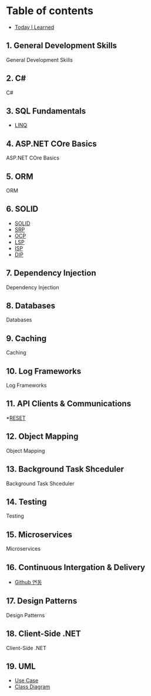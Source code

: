 # Table of contents

* [Today I Learned](README.md)

## 1. General Development Skills
General Development Skills

## 2. C#
C#

## 3. SQL Fundamentals
* [LINQ](2.%20C%23/LINQ/LINQ.md)

## 4. ASP.NET COre Basics
ASP.NET COre Basics

## 5. ORM
ORM

## 6. SOLID
* [SOLID](6.%20SOLID/SOLID.md)
* [SRP](6.%20SOLID/SRP.md)
* [OCP](6.%20SOLID/OCP.md)
* [LSP](6.%20SOLID/LSP.md)
* [ISP](6.%20SOLID/ISP.md)
* [DIP](6.%20SOLID/DIP.md)

## 7. Dependency Injection
Dependency Injection

## 8. Databases
Databases

## 9. Caching
Caching

## 10. Log Frameworks
Log Frameworks

## 11. API Clients & Communications
*[RESET](11.%20API%20Clients%20n%20Communications/REST/REST.md)

## 12. Object Mapping
Object Mapping

## 13. Background Task Shceduler
Background Task Shceduler

## 14. Testing
Testing

## 15. Microservices
Microservices

## 16. Continuous Intergation & Delivery
* [Github 연동](16.%20Continuous%20Intergation%20%26%20Delivery/gitbook/github.md)

## 17. Design Patterns
Design Patterns

## 18. Client-Side .NET
Client-Side .NET

## 19. UML
* [Use Case](19.%20UML/use-case.md)
* [Class Diagram](19.%20UML/class-diagram.md)


